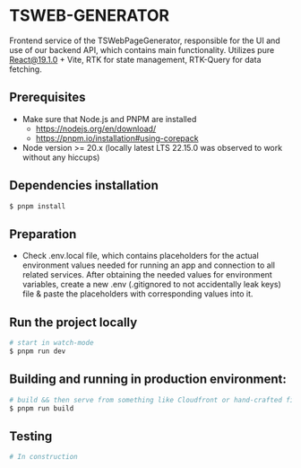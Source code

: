 # TSWEB-GENERATOR

Frontend service of the TSWebPageGenerator, responsible for the UI and use of our backend API,
which contains main functionality.
Utilizes pure React@19.1.0 + Vite, RTK for state management, RTK-Query for data fetching.

## Prerequisites

- Make sure that Node.js and PNPM are installed
  - https://nodejs.org/en/download/
  - https://pnpm.io/installation#using-corepack
- Node version >= 20.x (locally latest LTS 22.15.0 was observed to work without any hiccups)

## Dependencies installation

```bash
$ pnpm install
```

## Preparation

- Check .env.local file, which contains placeholders for the actual environment values needed for running an app
  and connection to all related services. After obtaining the needed values for environment variables,
  create a new .env (.gitignored to not accidentally leak keys) file & paste the placeholders with corresponding
  values into it.

## Run the project locally

```bash
# start in watch-mode
$ pnpm run dev
```

## Building and running in production environment:

```bash
# build && then serve from something like Cloudfront or hand-crafted file-server :d
$ pnpm run build
```

## Testing

```bash
# In construction
```
